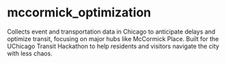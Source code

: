 # mccormick_optimization
Collects event and transportation data in Chicago to anticipate delays and optimize transit, focusing on major hubs like McCormick Place. Built for the UChicago Transit Hackathon to help residents and visitors navigate the city with less chaos.
